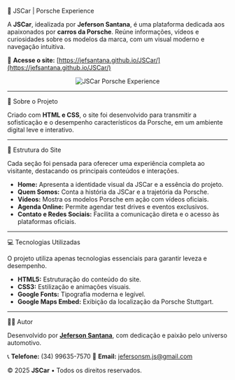 🚗 JSCar | Porsche Experience

A **JSCar**, idealizada por **Jeferson Santana**, é uma plataforma dedicada aos apaixonados por **carros da Porsche**.
Reúne informações, vídeos e curiosidades sobre os modelos da marca, com um visual moderno e navegação intuitiva.

🔗 **Acesse o site:** [https://jefsantana.github.io/JSCar/](https://jefsantana.github.io/JSCar/)

<p align="center">
  <img src="./assets/img1.jpg width="600" alt="JSCar Porsche Experience">
</p>

---

🏁 Sobre o Projeto

Criado com **HTML e CSS**, o site foi desenvolvido para transmitir a sofisticação e o desempenho característicos da Porsche, em um ambiente digital leve e interativo.

---

📄 Estrutura do Site

Cada seção foi pensada para oferecer uma experiência completa ao visitante, destacando os principais conteúdos e interações.

* **Home:** Apresenta a identidade visual da JSCar e a essência do projeto.
* **Quem Somos:** Conta a história da JSCar e a trajetória da Porsche.
* **Vídeos:** Mostra os modelos Porsche em ação com vídeos oficiais.
* **Agenda Online:** Permite agendar test drives e eventos exclusivos.
* **Contato e Redes Sociais:** Facilita a comunicação direta e o acesso às plataformas oficiais.

---

💻 Tecnologias Utilizadas

O projeto utiliza apenas tecnologias essenciais para garantir leveza e desempenho.

* **HTML5:** Estruturação do conteúdo do site.
* **CSS3:** Estilização e animações visuais.
* **Google Fonts:** Tipografia moderna e legível.
* **Google Maps Embed:** Exibição da localização da Porsche Stuttgart.


---

👨‍💻 Autor

Desenvolvido por **[Jeferson Santana](https://www.linkedin.com/in/jeferson-santana-machado/)**, com dedicação e paixão pelo universo automotivo.

📞 **Telefone:** (34) 99635-7570
📧 **Email:** [jefersonsm.js@gmail.com](mailto:jefersonsm.js@gmail.com)

© 2025 **JSCar** • Todos os direitos reservados.


